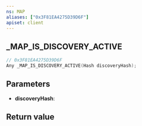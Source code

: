 ```yaml
---
ns: MAP
aliases: ["0x3F81EA4275D39D6F"]
apiset: client
---
```

## _MAP_IS_DISCOVERY_ACTIVE

```c
// 0x3F81EA4275D39D6F
Any _MAP_IS_DISCOVERY_ACTIVE(Hash discoveryHash);
```


## Parameters
* **discoveryHash**:

## Return value